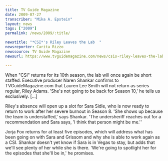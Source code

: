 ```yaml
---
title: TV Guide Magazine
date: 2009-07-27
transcriber: "Mika A. Epstein"
layout: news
tags: ["2009"]
permalink: /news/2009/:title/

newstitle: "*CSI*'s Riley Leaves the Lab  "
newsreporter: Carita Rizzo
newssource: TV Guide Magazine
newsurl: https://www.tvguidemagazine.com/news/csis-riley-leaves-the-lab-1852.html

---
```


 When "CSI" returns for its 10th season, the lab will once again be short staffed. Executive producer Naren Shankar confirms to TVGuideMagazine.com that Lauren Lee Smith will not return as series regular, Riley Adams. 'She's not going to be back for Season 10,' he tells us exclusively. [...]

Riley's absence will open up a slot for Sara Sidle, who is now ready to return to work after her severe burnout in Season 8. 'She shows up because the team is understaffed,' says Shankar. 'The undersheriff reaches out for a recommendation and Sara says, 'I think that person might be me.''

Jorja Fox returns for at least five episodes, which will address what has been going on with Sara and Grissom and why she is able to work again as a CSI. Shankar doesn't yet know if Sara is in Vegas to stay, but adds that we'll see plenty of her while she is there. 'We're going to spotlight her for the episodes that she'll be in,' he promises.
